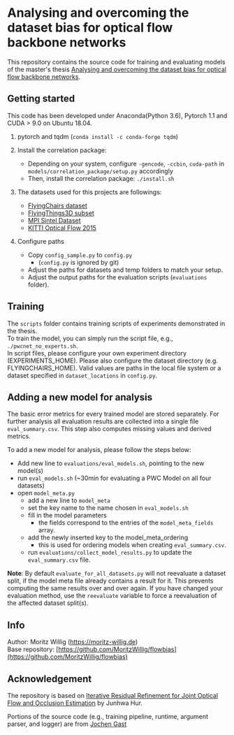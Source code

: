 # Analysing and overcoming the dataset bias for optical flow backbone networks

This repository contains the source code for training and evaluating models of the
master's thesis [Analysing and overcoming the dataset bias for optical flow backbone networks](https://moritz-willig.de/projects/flowbias.html).

## Getting started
This code has been developed under Anaconda(Python 3.6), Pytorch 1.1 and CUDA > 9.0 on Ubuntu 18.04.

1. pytorch and tqdm (`conda install -c conda-forge tqdm`)

2. Install the correlation package:
   - Depending on your system, configure `-gencode`, `-ccbin`, `cuda-path` in `models/correlation_package/setup.py` accordingly
   - Then, install the correlation package: `./install.sh`

3. The datasets used for this projects are followings:
    - [FlyingChairs dataset](https://lmb.informatik.uni-freiburg.de/resources/datasets/FlyingChairs.en.html#flyingchairs)
    - [FlyingThings3D subset](https://lmb.informatik.uni-freiburg.de/resources/datasets/SceneFlowDatasets.en.html)
    - [MPI Sintel Dataset](http://sintel.is.tue.mpg.de/downloads)
    - [KITTI Optical Flow 2015](http://www.cvlibs.net/datasets/kitti/eval_scene_flow.php?benchmark=flow)

4. Configure paths
    - Copy `config_sample.py` to `config.py`
      - (`config.py` is ignored by git)
    - Adjust the paths for datasets and temp folders to match your setup.
    - Adjust the output paths for the evaluation scripts (`evaluations` folder). 

## Training

The `scripts` folder contains training scripts of experiments demonstrated in the thesis.  
To train the model, you can simply run the script file, e.g., `./pwcnet_no_experts.sh`.  
In script files, please configure your own experiment directory (EXPERIMENTS_HOME). Please also configure the dataset directory (e.g. FLYINGCHAIRS_HOME). Valid values are paths in the local file system or a dataset specified in `dataset_locations` in `config.py`.

## Adding a new model for analysis
The basic error metrics for every trained model are stored separately. For further analysis all evaluation results are collected into a single file `eval_summary.csv`. This step also computes missing values and derived metrics.

To add a new model for analysis, please follow the steps below: 

* Add new line to `evaluations/eval_models.sh`, pointing to the new model(s)
* run `eval_models.sh` (~30min for evaluating a PWC Model on all four datasets)
* open `model_meta.py`
  * add a new line to `model_meta`
  * set the key name to the name chosen in `eval_models.sh`
  * fill in the model parameters
    * the fields correspond to the entries of the `model_meta_fields` array.
  * add the newly inserted key to the model_meta_ordering
    * this is used for ordering models when creating `eval_summary.csv`.
  * run `evaluations/collect_model_results.py` to update the `eval_summary.csv` file.

**Note**: By default `evaluate_for_all_datasets.py` will not reevaluate a dataset split, if the model meta file already contains a result for it. This prevents computing the same results over and over again. If you have changed your evaluation method, use the `reevaluate` variable to force a reevaluation of the affected dataset split(s).


## Info
Author: Moritz Willig (https://moritz-willig.de)  
Base repository: [https://github.com/MoritzWillig/flowbias](https://github.com/MoritzWillig/flowbias)

## Acknowledgement
The repository is based on [Iterative Residual Refinement for Joint Optical Flow and Occlusion Estimation](https://github.com/visinf/irr) by Junhwa Hur.

Portions of the source code (e.g., training pipeline, runtime, argument parser, and logger) are from [Jochen Gast](https://www.visinf.tu-darmstadt.de/team_members/jgast/jgast.en.jsp)

